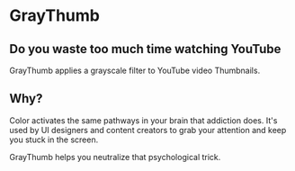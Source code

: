 # GrayThumb

## Do you waste too much time watching YouTube

GrayThumb applies a grayscale filter to YouTube video Thumbnails.

## Why?

Color activates the same pathways in your brain that addiction does. It's used by UI designers and content creators to grab your attention and keep you stuck in the screen.

GrayThumb helps you neutralize that psychological trick.
